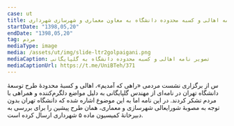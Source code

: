 ```yaml
---
case: ut
title: نامه‌ اهالی و کسبه محدوده دانشگاه به معاون معماری و شهرسازی شهرداری
startDate: "1398,05,20"
endDate: "1398,05,20"
tag: مردم
mediaType: image
media: /assets/ut/img/slide-ltr2golpaigani.png
mediaCaption: تصویر نامه‌ اهالی و کسبه محدوده دانشگاه به گلپایگانی
mediaCaptionUrl: https://t.me/UniBTeh/371
---
```

س از برگزاری نشست مردمی «راهی که آمدیم»، اهالی و کسبۀ محدودۀ طرح توسعۀ دانشگاه تهران در نامه‌ای از مهندس گلپایگانی به دلیل مواضع دلگرم‌کننده و همراهی با مردم تشکر کردند. در این نامه اما به این موضوع اشاره شده که دانشگاه تهران بدون توجه به مصوبۀ شورایعالی شهرسازی و معماری، همان طرح پیشین را برای بررسی به دبیرخانۀ کمیسیون ماده ۵ شهرداری ارسال کرده است.
